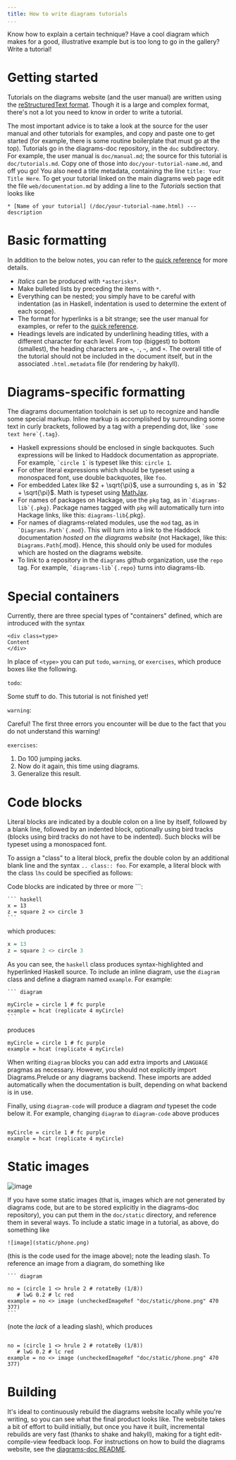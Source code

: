 ```yaml
---
title: How to write diagrams tutorials
...
```


Know how to explain a certain technique? Have a cool diagram which makes
for a good, illustrative example but is too long to go in the gallery?
Write a tutorial!

Getting started
===============

Tutorials on the diagrams website (and the user manual) are written
using the [reStructuredText
format](http://docutils.sourceforge.net/rst.html). Though it is a large
and complex format, there's not a lot you need to know in order to write
a tutorial.

The most important advice is to take a look at the source for the user
manual and other tutorials for examples, and copy and paste one to get
started (for example, there is some routine boilerplate that must go at
the top). Tutorials go in the diagrams-doc repository, in the `doc`
subdirectory. For example, the user manual is `doc/manual.md`; the
source for this tutorial is `doc/tutorials.md`. Copy one of those into
`doc/your-tutorial-name.md`, and off you go! You also need a title
metadata, containing the line `title: Your Title Here`. To get your
tutorial linked on the main diagrams web page edit the file
`web/documentation.md` by adding a line to the *Tutorials* section that
looks like

`* [Name of your tutorial] (/doc/your-tutorial-name.html) --- description`

Basic formatting
================

In addition to the below notes, you can refer to the [quick
reference](http://johnmacfarlane.net/pandoc/README.html) for more
details.

-   *Italics* can be produced with `*asterisks*`.
-   Make bulleted lists by preceding the items with `*`.
-   Everything can be nested; you simply have to be careful with
    indentation (as in Haskell, indentation is used to determine the
    extent of each scope).
-   The format for hyperlinks is a bit strange; see the user manual for
    examples, or refer to the [quick
    reference](http://docutils.sourceforge.net/docs/user/rst/quickref.html).
-   Headings levels are indicated by underlining heading titles, with a
    different character for each level. From top (biggest) to bottom
    (smallest), the heading characters are `=`, `-`, `~`, and `+`. The
    overall title of the tutorial should not be included in the document
    itself, but in the associated `.html.metadata` file (for rendering
    by hakyll).

Diagrams-specific formatting
============================

The diagrams documentation toolchain is set up to recognize and handle
some special markup. Inline markup is accomplished by surrounding some
text in curly brackets, followed by a tag with a prepending dot, like
`` `some text here`{.tag} ``.

-   Haskell expressions should be enclosed in single backquotes. Such
    expressions will be linked to Haddock documentation as appropriate.
    For example, `` `circle 1 ``\` is typeset like this: `circle 1`.
-   For other literal expressions which should be typeset using a
    monospaced font, use double backquotes, like ``foo``.
-   For embedded Latex like $2 + \sqrt{\pi}$, use a surrounding `$`,
    as in `$2 + \sqrt{\pi}$. Math is typeset using
    [MathJax](http://www.mathjax.org/).
-   For names of packages on Hackage, use the `pkg` tag, as in ``
    `diagrams-lib`{.pkg} ``. Package names tagged with `pkg` will
    automatically turn into Hackage links, like this:
    `diagrams-lib`{.pkg}.
-   For names of diagrams-related modules, use the `mod` tag, as in ``
    `Diagrams.Path`{.mod} ``. This will turn into a link to the Haddock
    documentation *hosted on the diagrams website* (not Hackage), like
    this: `Diagrams.Path`{.mod}. Hence, this should only be used for
    modules which are hosted on the diagrams website.
-   To link to a repository in the `diagrams` github organization, use
    the `repo` tag. For example, `` `diagrams-lib`{.repo} `` turns into
    diagrams-lib.

Special containers
==================

Currently, there are three special types of "containers" defined, which
are introduced with the syntax

```
<div class=type>
Content
</div>
```

In place of `<type>` you can put `todo`, `warning`, or `exercises`,
which produce boxes like the following.

`todo`:

<div class="todo">

Some stuff to do. This tutorial is not finished yet!

</div>

`warning`:

<div class="warning">

Careful! The first three errors you encounter will be due to the fact
that you do not understand this warning!

</div>

`exercises`:

<div class="exercises">

1.  Do 100 jumping jacks.
2.  Now do it again, this time using diagrams.
3.  Generalize this result.

</div>

Code blocks
===========

Literal blocks are indicated by a double colon on a line by itself,
followed by a blank line, followed by an indented block, optionally
using bird tracks (blocks using bird tracks do not have to be indented).
Such blocks will be typeset using a monospaced font.

To assign a "class" to a literal block, prefix the double colon by an
additional blank line and the syntax `.. class:: foo`. For example, a
literal block with the class `lhs` could be specified as follows:

Code blocks are indicated by three or more `\``:

````
``` haskell
x = 13
z = square 2 <> circle 3
```
````

which produces:

``` haskell
x = 13
z = square 2 <> circle 3
```

As you can see, the `haskell` class produces syntax-highlighted and
hyperlinked Haskell source. To include an inline diagram, use the
`diagram` class and define a diagram named `example`. For example:

````
``` diagram

myCircle = circle 1 # fc purple
example = hcat (replicate 4 myCircle)
```
````

produces

``` diagram
myCircle = circle 1 # fc purple
example = hcat (replicate 4 myCircle)
```

When writing `diagram` blocks you can add extra imports and `LANGUAGE`
pragmas as necessary. However, you should not explicitly import
Diagrams.Prelude or any diagrams backend. These imports are added
automatically when the documentation is built, depending on what backend
is in use.

Finally, using `diagram-code` will produce a diagram *and* typeset the code
below it. For example, changing `diagram` to `diagram-code` above produces

``` diagram-code

myCircle = circle 1 # fc purple
example = hcat (replicate 4 myCircle)
```

Static images
=============

![image](static/phone.png)

If you have some static images (that is, images which are not generated
by diagrams code, but are to be stored explicitly in the diagrams-doc
repository), you can put them in the `doc/static` directory, and
reference them in several ways. To include a static image in a tutorial,
as above, do something like

```
![image](static/phone.png)
```

(this is the code used for the image above); note the leading slash. To
reference an image from a diagram, do something like

````
``` diagram

no = (circle 1 <> hrule 2 # rotateBy (1/8))
   # lwG 0.2 # lc red
example = no <> image (uncheckedImageRef "doc/static/phone.png" 470 377)
```
````

(note the *lack* of a leading slash), which produces

``` diagram

no = (circle 1 <> hrule 2 # rotateBy (1/8))
   # lwG 0.2 # lc red
example = no <> image (uncheckedImageRef "doc/static/phone.png" 470 377)
```

Building
========

It's ideal to continuously rebuild the diagrams website locally while
you're writing, so you can see what the final product looks like. The
website takes a bit of effort to build initially, but once you have it
built, incremental rebuilds are very fast (thanks to shake and hakyll),
making for a tight edit-compile-view feedback loop. For instructions on
how to build the diagrams website, see the [diagrams-doc
README](https://github.com/diagrams/diagrams-doc/blob/master/README.md).
